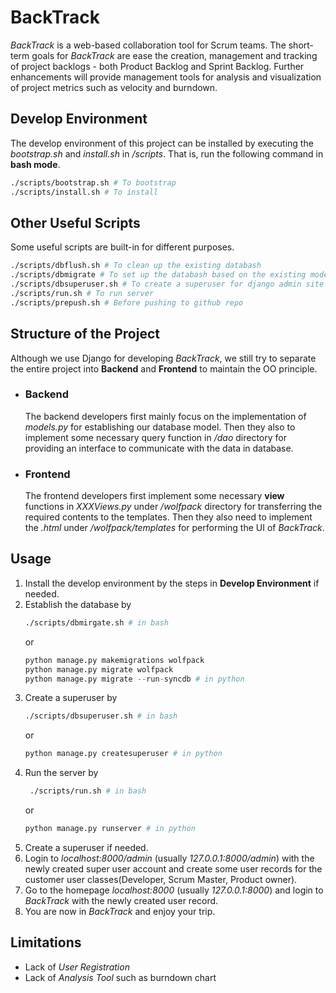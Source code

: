 # BackTrack
*BackTrack* is a web-based collaboration tool for Scrum teams. The short-term goals for *BackTrack* are ease the creation, management and tracking of project backlogs - both Product Backlog and Sprint Backlog. Further enhancements will provide management tools for analysis and visualization of project metrics such as velocity and burndown.

## Develop Environment
The develop environment of this project can be installed by executing the *bootstrap.sh* and *install.sh* in */scripts*. That is, run the following command in **bash mode**.
```bash
./scripts/bootstrap.sh # To bootstrap
./scripts/install.sh # To install
```

## Other Useful Scripts
Some useful scripts are built-in for different purposes.
```bash
./scripts/dbflush.sh # To clean up the existing databash
./scripts/dbmigrate # To set up the databash based on the existing models
./scripts/dbsuperuser.sh # To create a superuser for django admin site
./scripts/run.sh # To run server
./scripts/prepush.sh # Before pushing to github repo
```

## Structure of the Project
Although we use Django for developing *BackTrack*, we still try to separate the entire project into **Backend** and **Frontend** to maintain the OO principle. 
- ### Backend
    The backend developers first mainly focus on the implementation of *models.py* for establishing our database model. Then they also to implement some necessary query function in */dao* directory for providing an interface to communicate with the data in database.
- ### Frontend
    The frontend developers first implement some necessary **view** functions in *XXXViews.py* under */wolfpack* directory for transferring the required contents to the templates. Then they also need to implement the *.html* under */wolfpack/templates* for performing the UI of *BackTrack*.

## Usage
1. Install the develop environment by the steps in **Develop Environment** if needed.
2. Establish the database by 
   ```bash
   ./scripts/dbmirgate.sh # in bash
   ```
   or
   ```python
   python manage.py makemigrations wolfpack
   python manage.py migrate wolfpack
   python manage.py migrate --run-syncdb # in python
   ```
3. Create a superuser by
   ```bash
   ./scripts/dbsuperuser.sh # in bash
   ```
   or
   ```python
   python manage.py createsuperuser # in python
   ```
4. Run the server by 
   ```bash
    ./scripts/run.sh # in bash
   ```
   or
   ```python
   python manage.py runserver # in python
   ```
4. Create a superuser if needed.
5. Login to *localhost:8000/admin* (usually *127.0.0.1:8000/admin*) with the newly created super user account and create some user records for the customer user classes(Developer, Scrum Master, Product owner).
6. Go to the homepage *localhost:8000* (usually *127.0.0.1:8000*) and login to *BackTrack* with the newly created user record.
7. You are now in *BackTrack* and enjoy your trip.

## Limitations
- Lack of *User Registration*
- Lack of *Analysis Tool* such as burndown chart
